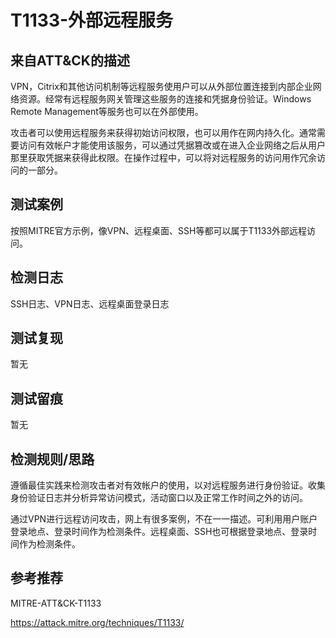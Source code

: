 # T1133-外部远程服务

## 来自ATT&CK的描述

VPN，Citrix和其他访问机制等远程服务使用户可以从外部位置连接到内部企业网络资源。经常有远程服务网关管理这些服务的连接和凭据身份验证。Windows Remote Management等服务也可以在外部使用。

攻击者可以使用远程服务来获得初始访问权限，也可以用作在网内持久化。通常需要访问有效帐户才能使用该服务，可以通过凭据篡改或在进入企业网络之后从用户那里获取凭据来获得此权限。在操作过程中，可以将对远程服务的访问用作冗余访问的一部分。

## 测试案例

按照MITRE官方示例，像VPN、远程桌面、SSH等都可以属于T1133外部远程访问。

## 检测日志

SSH日志、VPN日志、远程桌面登录日志

## 测试复现

暂无

## 测试留痕

暂无

## 检测规则/思路

遵循最佳实践来检测攻击者对有效帐户的使用，以对远程服务进行身份验证。收集身份验证日志并分析异常访问模式，活动窗口以及正常工作时间之外的访问。

通过VPN进行远程访问攻击，网上有很多案例，不在一一描述。可利用用户账户登录地点、登录时间作为检测条件。远程桌面、SSH也可根据登录地点、登录时间作为检测条件。

## 参考推荐

MITRE-ATT&CK-T1133

<https://attack.mitre.org/techniques/T1133/>

